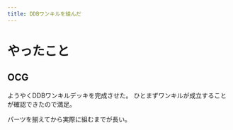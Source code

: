 ```yaml
---
title: DDBワンキルを組んだ
---
```


# やったこと

## OCG

ようやくDDBワンキルデッキを完成させた。
ひとまずワンキルが成立することが確認できたので満足。

パーツを揃えてから実際に組むまでが長い。
